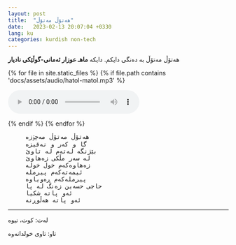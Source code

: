```yaml
---
layout: post
title:  "هەتۆڵ مەتۆڵ"
date:   2023-02-13 20:07:04 +0330
lang: ku
categories: kurdish non-tech
---
```


<p>هەتۆڵ مەتۆڵ بە دەنگی دایکم. دایکە <b>ماهـ عوزار ئەمانی-گوڵێکی نادیار</b></p>


{% for file in site.static_files %}
{% if file.path contains 'docs/assets/audio/hatol-matol.mp3' %}

<audio controls>
  <source src="{{site.baseurl}}{{file.path}}" type="audio/mp3">
  <p>وێبگەڕەکەت توانای پەخش کردنەوەی دەنگی نییە</p>
</audio>

{% endif %}
{% endfor %}

<figure class="highlight">
<pre>
هەتۆڵ مەتۆڵ مەچۊزە
گا و کەر و نەقیزە
بێژنگە لەتەم لە تاوێ
لە سەر مڵکی زەهاوێ
زەهاوەکەم خول خولە
ئیمەتەکەم پیرملە
پیرملەکەم ڕەویاوە
حاجی حسەین زەنگ لە پا
ئەو پاتە شکیا
ئەو پاتە هەڵوڕنە
</pre>
</figure>
<hr/>
<p>لەت: کوت، نیوە</p>
<p>تاو: تاوی خولدانەوە</p>
